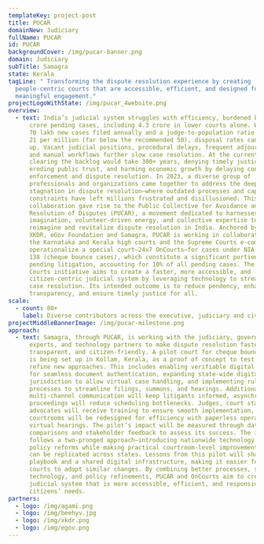 ```yaml
---
templateKey: project-post
title: PUCAR
domainNew: Judiciary
fullName: PUCAR
id: PUCAR
backgroundCover: /img/pucar-banner.png
domain: Judiciary
subTitle: Samagra
state: Kerala
tagLine: " Transforming the dispute resolution experience by creating
  people-centric courts that are accessible, efficient, and designed for
  meaningful engagement."
projectLogoWithState: /img/pucar_4website.png
overview:
  - text: India’s judicial system struggles with efficiency, burdened by over 5
      crore pending cases, including 4.3 crore in lower courts alone. With over
      70 lakh new cases filed annually and a judge-to-population ratio of just
      21 per million (far below the recommended 50), disposal rates can’t keep
      up. Vacant judicial positions, procedural delays, frequent adjournments,
      and manual workflows further slow case resolution. At the current pace,
      clearing the backlog would take 300+ years, denying timely justice,
      eroding public trust, and harming economic growth by delaying contract
      enforcement and dispute resolution. In 2023, a diverse group of
      professionals and organizations came together to address the deep-rooted
      stagnation in dispute resolution—where outdated processes and capacity
      constraints have left millions frustrated and disillusioned. This
      collaboration gave rise to the Public Collective for Avoidance and
      Resolution of Disputes (PUCAR), a movement dedicated to harnesses
      imagination, volunteer-driven energy, and collective expertise to
      reimagine and revitalize dispute resolution in India. Anchored by Agami,
      XKDR, eGov Foundation and Samagra, PUCAR is working in collaboration with
      the Karnataka and Kerala high courts and the Supreme Courts e-committee to
      operationalize a special court—24x7 OnCourts—for cases under NIA Section
      138 (cheque bounce cases), which constitute a significant portion of
      pending litigation, accounting for 10% of all pending cases. The 24x7 ON
      Courts initiative aims to create a faster, more accessible, and
      citizen-centric judicial system by leveraging technology to streamline
      case resolution. Its intended outcome is to reduce pendency, enhance
      transparency, and ensure timely justice for all.
scale:
  - count: 80+
    label: Diverse contributors across the executive, judiciary and civil society
projectMiddleBannerImage: /img/pucar-milestone.png
approach:
  - text: Samagra, through PUCAR, is working with the judiciary, government, legal
      experts, and technology partners to make dispute resolution faster, more
      transparent, and citizen-friendly. A pilot court for cheque bounce cases
      is being set up in Kollam, Kerala, as a proof of concept to test and
      refine new approaches. This includes enabling verifiable digital evidence
      for seamless document authentication, expanding state-wide digital
      jurisdiction to allow virtual case handling, and implementing rule-based
      processes to streamline filings, summons, and hearings. Additionally,
      multi-channel communication will keep litigants informed, asynchronous
      proceedings will reduce scheduling bottlenecks. Judges, court staff, and
      advocates will receive training to ensure smooth implementation, while
      courtrooms will be redesigned for efficiency with paperless operations and
      virtual hearings. The pilot’s impact will be measured through data
      comparisons and stakeholder feedback to assess its success. The initiative
      follows a two-pronged approach—introducing nationwide technology and
      policy reforms while making practical courtroom-level improvements that
      can be replicated across states. Lessons from this pilot will shape a
      playbook and a shared digital infrastructure, making it easier for other
      courts to adopt similar changes. By combining better processes, smart
      technology, and policy refinements, PUCAR and OnCourts aim to create a
      judicial system that is more accessible, efficient, and responsive to
      citizens’ needs.
partners:
  - logo: /img/agami.png
  - logo: /img/beehyv.jpg
  - logo: /img/xkdr.png
  - logo: /img/egov.png
---
```

